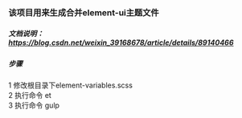 <!DOCTYPE html> <html lang="zh"> <head> <meta charset="utf-8"/>  <link rel="shortcut icon" href="https://www.mdeditor.com/images/logos/favicon.ico" type="image/x-icon"/> </head> <body><h3 id="h3--element-ui-"><a name="该项目用来生成合并element-ui主题文件" class="reference-link"></a><span class="header-link octicon octicon-link"></span>该项目用来生成合并element-ui主题文件</h3><h5 id="h5--https-blog-csdn-net-weixin_39168678-article-details-89140466"><a name="文档说明： https://blog.csdn.net/weixin_39168678/article/details/89140466" class="reference-link"></a><span class="header-link octicon octicon-link"></span>文档说明：<a href="https://blog.csdn.net/weixin_39168678/article/details/89140466">https://blog.csdn.net/weixin_39168678/article/details/89140466</a></h5><h5 id="h5-u6B65u9AA4"><a name="步骤" class="reference-link"></a><span class="header-link octicon octicon-link"></span>步骤</h5><p>1 修改根目录下element-variables.scss<br>2 执行命令 et<br>3 执行命令 gulp </p></body> </html>